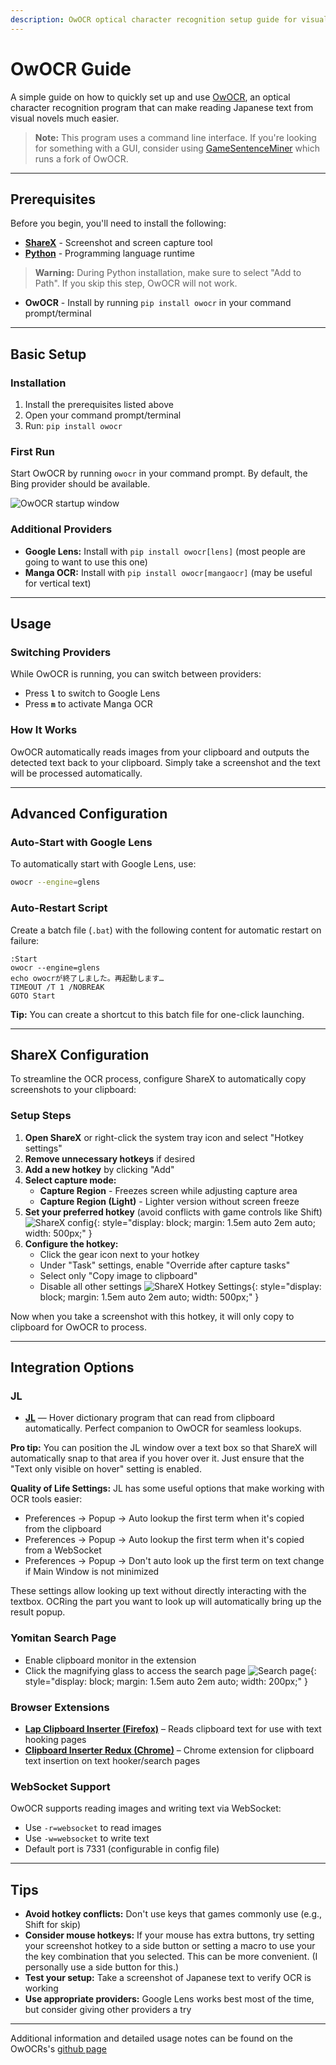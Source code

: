```yaml
---
description: OwOCR optical character recognition setup guide for visual novels. Extract Japanese text from images, untexthookable VNs, and console games using OCR with JL dictionary integration.
---
```


# OwOCR Guide

A simple guide on how to quickly set up and use [OwOCR](https://github.com/AuroraWright/owocr), an optical character recognition program that can make reading Japanese text from visual novels much easier.

> **Note:** This program uses a command line interface. If you're looking for something with a GUI, consider using [GameSentenceMiner](https://github.com/bpwhelan/GameSentenceMiner) which runs a fork of OwOCR.

---

## Prerequisites

Before you begin, you'll need to install the following:

- **[ShareX](https://getsharex.com/)** - Screenshot and screen capture tool
- **[Python](https://www.python.org/downloads/)** - Programming language runtime
> **Warning:** During Python installation, make sure to select "Add to Path". If you skip this step, OwOCR will not work.
- **OwOCR** - Install by running `pip install owocr` in your command prompt/terminal

---

## Basic Setup

### Installation

1. Install the prerequisites listed above
2. Open your command prompt/terminal
3. Run: `pip install owocr`

### First Run

Start OwOCR by running `owocr` in your command prompt. By default, the Bing provider should be available.

![OwOCR startup window](assets/owocr1.png)

### Additional Providers

- **Google Lens:** Install with `pip install owocr[lens]` (most people are going to want to use this one)
- **Manga OCR:** Install with `pip install owocr[mangaocr]` (may be useful for vertical text)

---

## Usage

### Switching Providers

While OwOCR is running, you can switch between providers:

- Press **`l`** to switch to Google Lens
- Press **`m`** to activate Manga OCR

### How It Works

OwOCR automatically reads images from your clipboard and outputs the detected text back to your clipboard. Simply take a screenshot and the text will be processed automatically.

---

## Advanced Configuration

### Auto-Start with Google Lens

To automatically start with Google Lens, use:
```bash
owocr --engine=glens
```

### Auto-Restart Script

Create a batch file (`.bat`) with the following content for automatic restart on failure:

```batch
:Start
owocr --engine=glens
echo owocrが終了しました。再起動します…
TIMEOUT /T 1 /NOBREAK
GOTO Start
```

**Tip:** You can create a shortcut to this batch file for one-click launching.

---

## ShareX Configuration

To streamline the OCR process, configure ShareX to automatically copy screenshots to your clipboard:

### Setup Steps

1. **Open ShareX** or right-click the system tray icon and select "Hotkey settings"
2. **Remove unnecessary hotkeys** if desired
3. **Add a new hotkey** by clicking "Add"
4. **Select capture mode:**
    - **Capture Region** - Freezes screen while adjusting capture area
    - **Capture Region (Light)** - Lighter version without screen freeze
5. **Set your preferred hotkey** (avoid conflicts with game controls like Shift)
![ShareX config](assets/owocr2.png){: style="display: block; margin: 1.5em auto 2em auto; width: 500px;" }
6. **Configure the hotkey:**
    - Click the gear icon next to your hotkey
    - Under "Task" settings, enable "Override after capture tasks"
    - Select only "Copy image to clipboard"
    - Disable all other settings
![ShareX Hotkey Settings](assets/owocr3.png){: style="display: block; margin: 1.5em auto 2em auto; width: 500px;" }

Now when you take a screenshot with this hotkey, it will only copy to clipboard for OwOCR to process.

---

## Integration Options

### JL
- **[JL](jl-guide.md)** — Hover dictionary program that can read from clipboard automatically. Perfect companion to OwOCR for seamless lookups.

**Pro tip:** You can position the JL window over a text box so that ShareX will automatically snap to that area if you hover over it. Just ensure that the "Text only visible on hover" setting is enabled.

**Quality of Life Settings:** JL has some useful options that make working with OCR tools easier:

- Preferences → Popup → Auto lookup the first term when it's copied from the clipboard
- Preferences → Popup → Auto lookup the first term when it's copied from a WebSocket
- Preferences → Popup → Don't auto look up the first term on text change if Main Window is not minimized

These settings allow looking up text without directly interacting with the textbox. OCRing the part you want to look up will automatically bring up the result popup.

### Yomitan Search Page
- Enable clipboard monitor in the extension
- Click the magnifying glass to access the search page
![Search page](assets/owocr4.png){: style="display: block; margin: 1.5em auto 2em auto; width: 200px;" }

### Browser Extensions
- **[Lap Clipboard Inserter (Firefox)](https://addons.mozilla.org/en-US/firefox/addon/lap-clipboard-inserter/)** – Reads clipboard text for use with text hooking pages
- **[Clipboard Inserter Redux (Chrome)](https://chromewebstore.google.com/detail/clipboard-inserter-redux/fhjjmocaopmmngdjmpgibphfchdmpbop)** – Chrome extension for clipboard text insertion on text hooker/search pages

### WebSocket Support
OwOCR supports reading images and writing text via WebSocket:

- Use `-r=websocket` to read images
- Use `-w=websocket` to write text
- Default port is 7331 (configurable in config file)

---

## Tips

- **Avoid hotkey conflicts:** Don't use keys that games commonly use (e.g., Shift for skip)
- **Consider mouse hotkeys:** If your mouse has extra buttons, try setting your screenshot hotkey to a side button or setting a macro to use your the key combination that you selected. This can be more convenient. (I personally use a side button for this.)
- **Test your setup:** Take a screenshot of Japanese text to verify OCR is working
- **Use appropriate providers:** Google Lens works best most of the time, but consider giving other providers a try

---
Additional information and detailed usage notes can be found on the OwOCRs's [github page](https://github.com/AuroraWright/owocr)